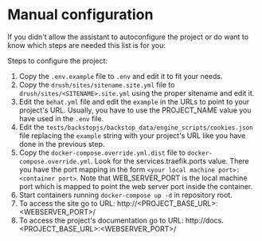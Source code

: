 # Manual configuration

If you didn't allow the assistant to autoconfigure the project or do want to know which steps are needed this list is for you:

Steps to configure the project:

1. Copy the `.env.example` file to `.env` and edit it to fit your needs.
1. Copy the `drush/sites/sitename.site.yml` file to `drush/sites/<SITENAME>.site.yml` using the proper sitename and edit it.
1. Edit the `behat.yml` file and edit the `example` in the URLs to point to your project's URL. Usually, you have to use the PROJECT_NAME value you have used in the `.env` file.
1. Edit the `tests/backstopjs/backstop_data/engine_scripts/cookies.json` file replacing the `example` string with your project's URL like you have done in the previous step.
1. Copy the `docker-compose.override.yml.dist` file to `docker-compose.override.yml`. Look for the
services.traefik.ports value. There you have the port mapping in the form `<your local machine port>:<container port>`.
Note that WEB_SERVER_PORT is the local machine port which is mapped to point the web server port inside the container.
1. Start containers running `docker-compose up -d` in repository root.
1. To access the site go to URL: http://\<PROJECT_BASE_URL\>:\<WEBSERVER_PORT\>/
1. To access the project's documentation go to URL: http://docs.\<PROJECT_BASE_URL\>:\<WEBSERVER_PORT\>/





